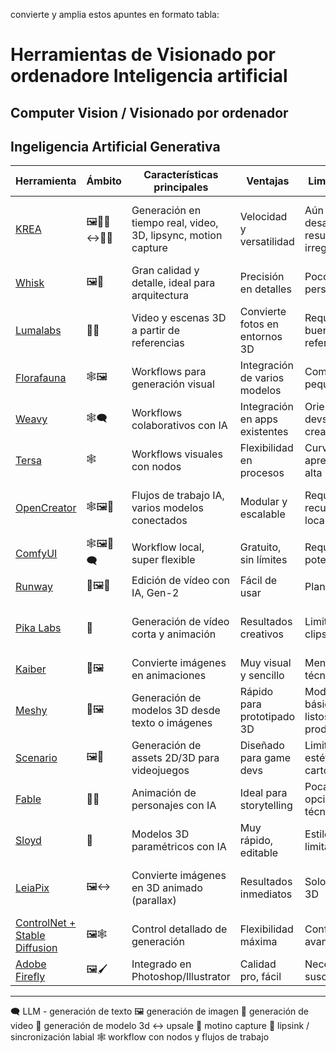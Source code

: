 convierte y amplia estos apuntes en formato tabla:

# Herramientas de Visionado por ordenadore Inteligencia artificial
## Computer Vision / Visionado por ordenador
## Ingeligencia Artificial Generativa
| Herramienta                                                                   | Ámbito        | Características principales                                   | Ventajas                       | Limitaciones                              | Ideal para                                |
| ----------------------------------------------------------------------------- | ------------- | ------------------------------------------------------------- | ------------------------------ | ----------------------------------------- | ----------------------------------------- |
| [KREA](https://krea.ai)                                                       | 🖼️🎥🦖↔️🏃🫦 | Generación en tiempo real, video, 3D, lipsync, motion capture | Velocidad y versatilidad       | Aún en desarrollo, resultados irregulares | Creativos que necesitan prototipar rápido |
| [Whisk](https://labs.google/fx/es-419/tools/whisk)                            | 🖼️🎥         | Gran calidad y detalle, ideal para arquitectura               | Precisión en detalles          | Poco personalizable                       | Arquitectura, interiorismo                |
| [Lumalabs](https://lumalabs.ai/)                                              | 🎥🦖          | Video y escenas 3D a partir de referencias                    | Convierte fotos en entornos 3D | Requiere buenas referencias               | Cine, VR/AR                               |
| [Florafauna](https://www.florafauna.ai/)                                      | 🕸️🖼️        | Workflows para generación visual                              | Integración de varios modelos  | Comunidad pequeña                         | Artistas digitales                        |
| [Weavy](https://weavy.ai/)                                                    | 🕸️🗨️        | Workflows colaborativos con IA                                | Integración en apps existentes | Orientado a devs, no a creativos          | Apps SaaS con IA integrada                |
| [Tersa](http://tersa.ai/)                                                     | 🕸️           | Workflows visuales con nodos                                  | Flexibilidad en procesos       | Curva de aprendizaje alta                 | Usuarios técnicos                         |
| [OpenCreator](https://opencreator.io/)                                        | 🕸️🖼️🎥      | Flujos de trabajo IA, varios modelos conectados               | Modular y escalable            | Requiere recursos locales                 | Creadores que combinan varias IAs         |
| [ComfyUI](https://www.comfy.org/)                                             | 🕸️🖼️🎥🗨️   | Workflow local, super flexible                                | Gratuito, sin límites          | Requiere PC potente                       | Power users, entusiastas                  |
| [Runway](https://runwayml.com/)                                               | 🎥🖼️🫦       | Edición de vídeo con IA, Gen-2                                | Fácil de usar                  | Planes caros                              | Cine, publicidad                          |
| [Pika Labs](https://pika.art/)                                                | 🎥            | Generación de vídeo corta y animación                         | Resultados creativos           | Limitado a clips breves                   | Motion graphics, redes sociales           |
| [Kaiber](https://kaiber.ai/)                                                  | 🎥🖼️         | Convierte imágenes en animaciones                             | Muy visual y sencillo          | Menos control técnico                     | Videoclips, reels                         |
| [Meshy](https://www.meshy.ai/)                                                | 🦖🖼️         | Generación de modelos 3D desde texto o imágenes               | Rápido para prototipado 3D     | Modelos básicos, no listos para prod.     | Juegos, AR/VR                             |
| [Scenario](https://www.scenario.com/)                                         | 🖼️🦖         | Generación de assets 2D/3D para videojuegos                   | Diseñado para game devs        | Limitado a estética cartoon               | Game design                               |
| [Fable](https://fable.app/)                                                   | 🎥🫦          | Animación de personajes con IA                                | Ideal para storytelling        | Pocas opciones técnicas                   | Storytelling animado                      |
| [Sloyd](https://sloyd.ai/)                                                    | 🦖            | Modelos 3D paramétricos con IA                                | Muy rápido, editable           | Estilos limitados                         | Juegos indie, prototipos                  |
| [LeiaPix](https://convert.leiapix.com/)                                       | 🖼️↔️         | Convierte imágenes en 3D animado (parallax)                   | Resultados inmediatos          | Solo pseudo-3D                            | Posts dinámicos, redes sociales           |
| [ControlNet + Stable Diffusion](https://huggingface.co/lllyasviel/ControlNet) | 🖼️🕸️        | Control detallado de generación                               | Flexibilidad máxima            | Configuración avanzada                    | Artistas técnicos                         |
| [Adobe Firefly](https://www.adobe.com/sensei/generative-ai/firefly.html)      | 🖼️🖌️        | Integrado en Photoshop/Illustrator                            | Calidad pro, fácil             | Necesita suscripción                      | Diseñadores profesionales                 |

---
🗨️ LLM - generación de texto
🖼️ generación de imagen
🎥 generación de video
🦖 generación de modelo 3d
↔️ upsale
🏃 motino capture
🫦 lipsink / sincronización labial
🕸️ workflow con nodos y flujos de trabajo

